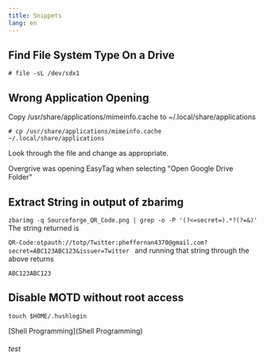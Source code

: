 ```yaml
---
title: Snippets
lang: en 
---
```


## Find File System Type On a Drive

`# file -sL /dev/sdx1`

## Wrong Application Opening 

Copy /usr/share/applications/mimeinfo.cache to ~/.local/share/applications

`# cp /usr/share/applications/mimeinfo.cache ~/.local/share/applications`

Look through the file and change as appropriate.

Overgrive was opening EasyTag when selecting "Open Google Drive Folder"

## Extract String in output of zbarimg

`zbarimg -q Sourceforge_QR_Code.png | grep -o -P '(?<=secret=).*?(?=&)'
`
The string returned is

`QR-Code:otpauth://totp/Twitter:pheffernan4370@gmail.com?secret=ABC123ABC123&issuer=Twitter
`
and running that string through the above returns

`ABC123ABC123
`
## Disable MOTD without root access

`touch $HOME/.hushlogin`

[Shell Programming](Shell Programming)

###### test
